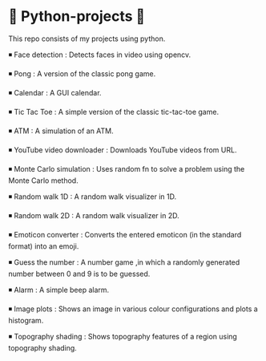 # 🐍 Python-projects 🐍

This repo consists of my projects using python.

◾ Face detection : Detects faces in video using opencv.

◾ Pong : A version of the classic pong game.

◾ Calendar : A GUI calendar. 

◾ Tic Tac Toe : A simple version of the classic tic-tac-toe game.

◾ ATM : A simulation of an ATM.

◾ YouTube video downloader : Downloads YouTube videos from URL.

◾ Monte Carlo simulation : Uses random fn to solve a problem using the Monte Carlo method.

◾ Random walk 1D : A random walk visualizer in 1D.

◾ Random walk 2D : A random walk visualizer in 2D.

◾ Emoticon converter : Converts the entered emoticon (in the standard format) into an emoji.

◾ Guess the number : A number game ,in which a randomly generated number between 0 and 9 is to be guessed.

◾ Alarm : A simple beep alarm.

◾ Image plots : Shows an image in various colour configurations and plots a histogram.

◾ Topography shading : Shows topography features of a region using topography shading.
